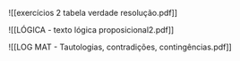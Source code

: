 ![[exercícios 2 tabela verdade resolução.pdf]]

![[LÓGICA - texto lógica proposicional2.pdf]]

![[LOG MAT  - Tautologias, contradições, contingências.pdf]]

